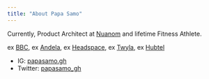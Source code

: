 ```yaml
---
title: "About Papa Samo"
---
```


Currently, Product Architect at [Nuanom](https://nuanom.com) and lifetime Fitness Athlete.

ex [BBC](https://bbc.com), ex [Andela](https://andela.com), ex [Headspace](https://headspace.com),
ex [Twyla](https://twyla.com), ex [Hubtel](https://hubtel.com)

- IG: [papasamo.gh](https://instagram.com/papasamo.gh)
- Twitter: [papasamo_gh](https://twitter.com/papasamo_gh)
